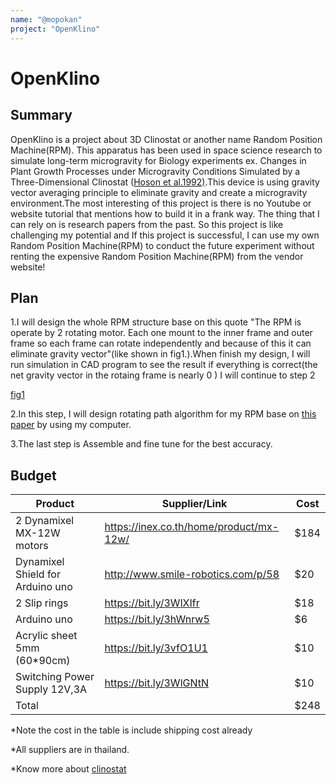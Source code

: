 ```yaml
---
name: "@mopokan"
project: "OpenKlino"
---
```


# OpenKlino

## Summary
  OpenKlino is a project about 3D Clinostat or another name Random Position Machine(RPM). This apparatus has been used in space science research to simulate long-term 
microgravity for Biology experiments ex. Changes in Plant Growth Processes under Microgravity Conditions Simulated by a Three-Dimensional Clinostat ([Hoson et al.1992)](https://link.springer.com/article/10.1007/BF02489403).This device is using gravity vector averaging principle to eliminate gravity and create a microgravity environment.The most interesting of this project is there is no Youtube or website tutorial that mentions how to build it in a frank way. The thing that I can rely on is 
research papers from the past. So this project is like challenging my potential and If this project is successful, I can use my own Random Position Machine(RPM) 
to conduct the future experiment without renting the expensive Random Position Machine(RPM) from the vendor website!


## Plan

1.I will design the whole RPM structure base on this quote "The RPM is operate by 2 rotating motor. Each one mount to the inner frame and outer frame so each frame can rotate independently and because of this it can eliminate gravity vector"(like shown in fig1.).When finish my design, I will run simulation in CAD program to see the result if everything is correct(the net gravity vector in the rotaing frame is nearly 0 ) I will continue to step 2

   [fig1](https://www.researchgate.net/profile/Thais-Russomano/publication/26686020/figure/fig4/AS:668634745696259@1536426354285/Schematic-view-of-the-MicroG-Center-3-D-clinostat.png)

2.In this step, I will design rotating path algorithm for my RPM base on [this paper](https://www.ncbi.nlm.nih.gov/pmc/articles/PMC4223831/) by using my computer.

3.The last step is Assemble and fine tune for the best accuracy.


## Budget

| Product         | Supplier/Link                         | Cost   |
| --------------- | ------------------------------------- | ------ |
| 2 Dynamixel MX-12W motors        | https://inex.co.th/home/product/mx-12w/ | $184 |
| Dynamixel Shield for Arduino uno | http://www.smile-robotics.com/p/58      | $20  |
| 2 Slip rings                     | https://bit.ly/3WlXIfr                  | $18  | 
| Arduino uno                      | https://bit.ly/3hWnrw5                  | $6   |
| Acrylic sheet 5mm (60*90cm)      | https://bit.ly/3vfO1U1                  | $10  |
| Switching Power Supply 12V,3A    | https://bit.ly/3WlGNtN                  | $10  |
| Total           |                                       | $248 |

*Note the cost in the table is include shipping cost already

*All suppliers are in thailand.

*Know more about [clinostat](https://pure.uva.nl/ws/files/903914/79169_metis316931.pdf)
